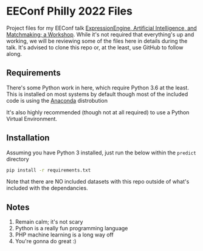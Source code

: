 # EEConf Philly 2022 Files
Project files for my EEConf talk [ExpressionEngine, Artificial Intelligence, and Matchmaking; a Workshop](https://www.eeconf.com/events/eeconf-2022-fall-summit). While it's not required that everything's up and working, we will be reviewing some of the files here in details during the talk. It's advised to clone this repo or, at the least, use GitHub to follow along. 

## Requirements

There's some Python work in here, which require Python 3.6 at the least. This is installed on most systems by default though most of the included code is using the [Anaconda](https://www.anaconda.com/products/distribution) distrobution

It's also highly recommended (though not at all required) to use a Python Virtual Environment. 

## Installation

Assuming you have Python 3 installed, just run the below within the `predict` directory
```cmd
pip install -r requirements.txt
```

Note that there are NO included datasets with this repo outside of what's included with the dependancies.

## Notes

1. Remain calm; it's not scary
2. Python is a really fun programming language
3. PHP machine learning is a long way off 
4. You're gonna do great :)